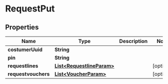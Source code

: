 
# RequestPut

## Properties
Name | Type | Description | Notes
------------ | ------------- | ------------- | -------------
**costumerUuid** | **String** |  | 
**pin** | **String** |  | 
**requestlines** | [**List&lt;RequestlineParam&gt;**](RequestlineParam.md) |  |  [optional]
**requestvouchers** | [**List&lt;VoucherParam&gt;**](VoucherParam.md) |  |  [optional]



